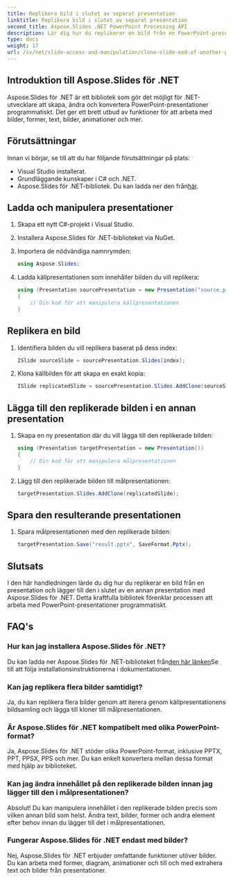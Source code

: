 ```yaml
---
title: Replikera bild i slutet av separat presentation
linktitle: Replikera bild i slutet av separat presentation
second_title: Aspose.Slides .NET PowerPoint Processing API
description: Lär dig hur du replikerar en bild från en PowerPoint-presentation och lägger till den i en annan med Aspose.Slides för .NET. Den här steg-för-steg-guiden tillhandahåller källkod och tydliga instruktioner för sömlös bildhantering.
type: docs
weight: 17
url: /sv/net/slide-access-and-manipulation/clone-slide-end-of-another-presentation/
---
```


## Introduktion till Aspose.Slides för .NET

Aspose.Slides för .NET är ett bibliotek som gör det möjligt för .NET-utvecklare att skapa, ändra och konvertera PowerPoint-presentationer programmatiskt. Det ger ett brett utbud av funktioner för att arbeta med bilder, former, text, bilder, animationer och mer.

## Förutsättningar

Innan vi börjar, se till att du har följande förutsättningar på plats:

- Visual Studio installerat.
- Grundläggande kunskaper i C# och .NET.
-  Aspose.Slides för .NET-bibliotek. Du kan ladda ner den från[här](https://releases.aspose.com/slides/net/).

## Ladda och manipulera presentationer

1. Skapa ett nytt C#-projekt i Visual Studio.
2. Installera Aspose.Slides för .NET-biblioteket via NuGet.
3. Importera de nödvändiga namnrymden:
   
   ```csharp
   using Aspose.Slides;
   ```

4. Ladda källpresentationen som innehåller bilden du vill replikera:

   ```csharp
   using (Presentation sourcePresentation = new Presentation("source.pptx"))
   {
       // Din kod för att manipulera källpresentationen
   }
   ```

## Replikera en bild

1. Identifiera bilden du vill replikera baserat på dess index:

   ```csharp
   ISlide sourceSlide = sourcePresentation.Slides[index];
   ```

2. Klona källbilden för att skapa en exakt kopia:

   ```csharp
   ISlide replicatedSlide = sourcePresentation.Slides.AddClone(sourceSlide);
   ```

## Lägga till den replikerade bilden i en annan presentation

1. Skapa en ny presentation där du vill lägga till den replikerade bilden:

   ```csharp
   using (Presentation targetPresentation = new Presentation())
   {
       // Din kod för att manipulera målpresentationen
   }
   ```

2. Lägg till den replikerade bilden till målpresentationen:

   ```csharp
   targetPresentation.Slides.AddClone(replicatedSlide);
   ```

## Spara den resulterande presentationen

1. Spara målpresentationen med den replikerade bilden:

   ```csharp
   targetPresentation.Save("result.pptx", SaveFormat.Pptx);
   ```

## Slutsats

I den här handledningen lärde du dig hur du replikerar en bild från en presentation och lägger till den i slutet av en annan presentation med Aspose.Slides för .NET. Detta kraftfulla bibliotek förenklar processen att arbeta med PowerPoint-presentationer programmatiskt.

## FAQ's

### Hur kan jag installera Aspose.Slides för .NET?

 Du kan ladda ner Aspose.Slides för .NET-biblioteket från[den här länken](https://releases.aspose.com/slides/net/)Se till att följa installationsinstruktionerna i dokumentationen.

### Kan jag replikera flera bilder samtidigt?

Ja, du kan replikera flera bilder genom att iterera genom källpresentationens bildsamling och lägga till kloner till målpresentationen.

### Är Aspose.Slides för .NET kompatibelt med olika PowerPoint-format?

Ja, Aspose.Slides för .NET stöder olika PowerPoint-format, inklusive PPTX, PPT, PPSX, PPS och mer. Du kan enkelt konvertera mellan dessa format med hjälp av biblioteket.

### Kan jag ändra innehållet på den replikerade bilden innan jag lägger till den i målpresentationen?

Absolut! Du kan manipulera innehållet i den replikerade bilden precis som vilken annan bild som helst. Ändra text, bilder, former och andra element efter behov innan du lägger till det i målpresentationen.

### Fungerar Aspose.Slides för .NET endast med bilder?

Nej, Aspose.Slides för .NET erbjuder omfattande funktioner utöver bilder. Du kan arbeta med former, diagram, animationer och till och med extrahera text och bilder från presentationer.
